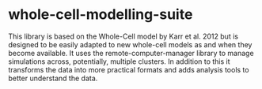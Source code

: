 # whole-cell-modelling-suite
This library is based on the Whole-Cell model by Karr et al. 2012 but is designed to be easily adapted to new whole-cell models as and when they become available. It uses the remote-computer-manager library to manage simulations across, potentially, multiple clusters. In addition to this it transforms the data into more practical formats and adds analysis tools to better understand the data.
